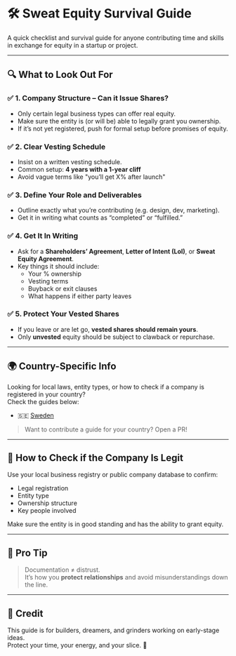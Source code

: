 # 🛠️ Sweat Equity Survival Guide

A quick checklist and survival guide for anyone contributing time and skills in exchange for equity in a startup or project.

---

## 🔍 What to Look Out For

### ✅ 1. Company Structure – Can it Issue Shares?
- Only certain legal business types can offer real equity.
- Make sure the entity is (or will be) able to legally grant you ownership.
- If it’s not yet registered, push for formal setup before promises of equity.

### ✅ 2. Clear Vesting Schedule
- Insist on a written vesting schedule.
- Common setup: **4 years with a 1-year cliff**
- Avoid vague terms like "you’ll get X% after launch"

### ✅ 3. Define Your Role and Deliverables
- Outline exactly what you’re contributing (e.g. design, dev, marketing).
- Get it in writing what counts as “completed” or “fulfilled.”

### ✅ 4. Get It In Writing
- Ask for a **Shareholders’ Agreement**, **Letter of Intent (LoI)**, or **Sweat Equity Agreement**.
- Key things it should include:
  - Your % ownership
  - Vesting terms
  - Buyback or exit clauses
  - What happens if either party leaves

### ✅ 5. Protect Your Vested Shares
- If you leave or are let go, **vested shares should remain yours**.
- Only **unvested** equity should be subject to clawback or repurchase.

---

## 🌍 Country-Specific Info

Looking for local laws, entity types, or how to check if a company is registered in your country?  
Check the guides below:

- 🇸🇪 [Sweden](./sweden.md)

> Want to contribute a guide for your country? Open a PR!

---

## 🧾 How to Check if the Company Is Legit

Use your local business registry or public company database to confirm:
- Legal registration
- Entity type
- Ownership structure
- Key people involved

Make sure the entity is in good standing and has the ability to grant equity.

---

## 🧠 Pro Tip

> Documentation ≠ distrust.  
> It’s how you **protect relationships** and avoid misunderstandings down the line.

---

## 👤 Credit

This guide is for builders, dreamers, and grinders working on early-stage ideas.  
Protect your time, your energy, and your slice. 🧃
